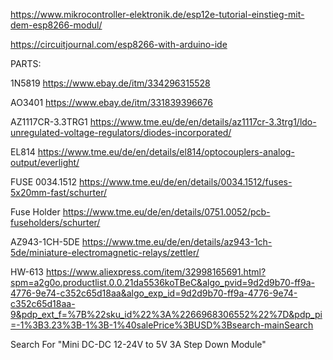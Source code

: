 
https://www.mikrocontroller-elektronik.de/esp12e-tutorial-einstieg-mit-dem-esp8266-modul/

https://circuitjournal.com/esp8266-with-arduino-ide

PARTS:

1N5819 https://www.ebay.de/itm/334296315528

AO3401 https://www.ebay.de/itm/331839396676

AZ1117CR-3.3TRG1	https://www.tme.eu/de/en/details/az1117cr-3.3trg1/ldo-unregulated-voltage-regulators/diodes-incorporated/

EL814 https://www.tme.eu/de/en/details/el814/optocouplers-analog-output/everlight/

FUSE 0034.1512 https://www.tme.eu/de/en/details/0034.1512/fuses-5x20mm-fast/schurter/

Fuse Holder https://www.tme.eu/de/en/details/0751.0052/pcb-fuseholders/schurter/

AZ943-1CH-5DE https://www.tme.eu/de/en/details/az943-1ch-5de/miniature-electromagnetic-relays/zettler/

HW-613 https://www.aliexpress.com/item/32998165691.html?spm=a2g0o.productlist.0.0.21da5536koTBeC&algo_pvid=9d2d9b70-ff9a-4776-9e74-c352c65d18aa&algo_exp_id=9d2d9b70-ff9a-4776-9e74-c352c65d18aa-9&pdp_ext_f=%7B%22sku_id%22%3A%2266968306552%22%7D&pdp_pi=-1%3B3.23%3B-1%3B-1%40salePrice%3BUSD%3Bsearch-mainSearch

Search For "Mini DC-DC 12-24V to 5V 3A Step Down Module"